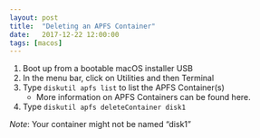```yaml
---
layout: post
title:  "Deleting an APFS Container"
date:   2017-12-22 12:00:00
tags: [macos]
---
```


1. Boot up from a bootable macOS installer USB
2. In the menu bar, click on Utilities and then Terminal
3. Type `diskutil apfs list` to list the APFS Container(s)
	* More information on APFS Containers can be found here.
4. Type `diskutil apfs deleteContainer disk1`

*Note*: Your container might not be named “disk1”